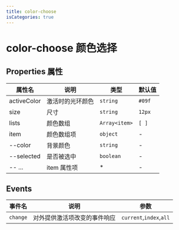 ```yaml
---
title: color-choose
isCategories: true
---
```


# color-choose 颜色选择

## Properties 属性

| 属性名      | 说明             | 类型          | 默认值 |
| ----------- | ---------------- | ------------- | ------ |
| activeColor | 激活时的光环颜色 | `string`      | `#09f` |
| size        | 尺寸             | `string`      | `12px` |
| lists       | 颜色数组         | `Array<item>` | `[ ]`  |
| item        | 颜色数组项       | `object`      | -      |
| --color     | 背景颜色         | `string`      | -      |
| --selected  | 是否被选中       | `boolean`     | -      |
| -- ...      | item 属性项      | \*            | -      |

## Events

| 事件名   | 说明                         | 参数                    |
| -------- | ---------------------------- | ----------------------- |
| `change` | 对外提供激活项改变的事件响应 | `current`,`index`,`all` |
